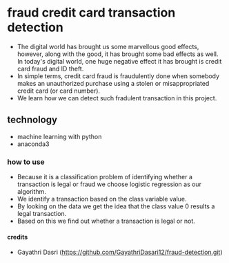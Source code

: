 # fraud credit card transaction detection

* The digital world has brought us some marvellous good effects, however, along with the good, it has brought some bad effects as well. In today's digital world, one huge negative effect it has brought is credit card fraud and ID theft. 
* In simple terms, credit card fraud is fraudulently done when somebody makes an unauthorized purchase using a stolen or misappropriated credit card (or card number).
*  We learn how we can detect such fradulent transaction in this project.
## technology
* machine learning with python
* anaconda3 
 ### how to use
 *  Because it is a classification problem of identifying whether a transaction is legal or fraud we choose logistic regression as our algorithm.
 *  We identify a transaction based on the class variable value.
 *  By looking on the data we get the idea that the class value 0 results a legal transaction.
 *  Based on this we find out whether a transaction is legal or not.
 #### credits
 * Gayathri Dasri (https://github.com/GayathriDasari12/fraud-detection.git)
